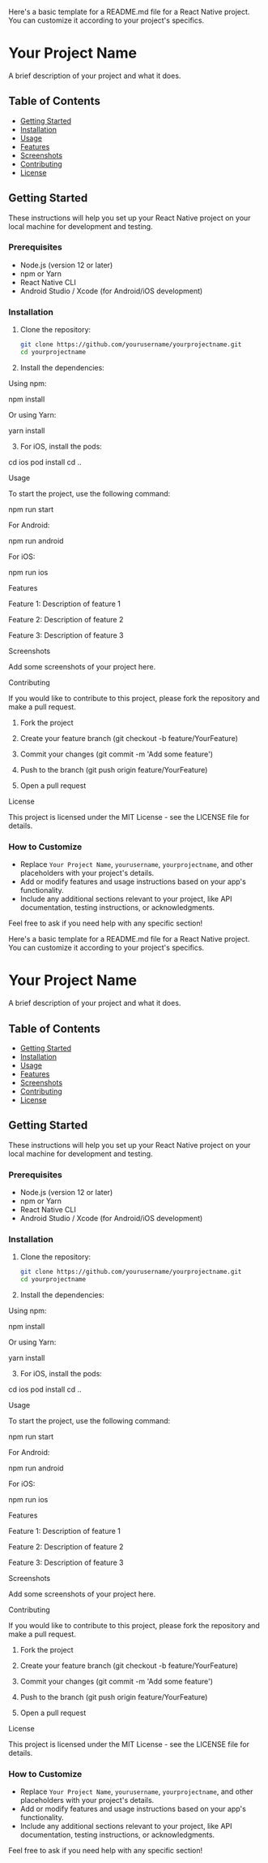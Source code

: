 Here's a basic template for a README.md file for a React Native project. You can customize it according to your project's specifics.

# Your Project Name

A brief description of your project and what it does.

## Table of Contents

- [Getting Started](#getting-started)
- [Installation](#installation)
- [Usage](#usage)
- [Features](#features)
- [Screenshots](#screenshots)
- [Contributing](#contributing)
- [License](#license)

## Getting Started

These instructions will help you set up your React Native project on your local machine for development and testing.

### Prerequisites

- Node.js (version 12 or later)
- npm or Yarn
- React Native CLI
- Android Studio / Xcode (for Android/iOS development)

### Installation

1. Clone the repository:

   ```bash
   git clone https://github.com/yourusername/yourprojectname.git
   cd yourprojectname

2. Install the dependencies:

Using npm:

npm install

Or using Yarn:

yarn install


3. For iOS, install the pods:

cd ios
pod install
cd ..



Usage

To start the project, use the following command:

npm run start

For Android:

npm run android

For iOS:

npm run ios

Features

Feature 1: Description of feature 1

Feature 2: Description of feature 2

Feature 3: Description of feature 3


Screenshots

Add some screenshots of your project here.



Contributing

If you would like to contribute to this project, please fork the repository and make a pull request.

1. Fork the project


2. Create your feature branch (git checkout -b feature/YourFeature)


3. Commit your changes (git commit -m 'Add some feature')


4. Push to the branch (git push origin feature/YourFeature)


5. Open a pull request



License

This project is licensed under the MIT License - see the LICENSE file for details.

### How to Customize

- Replace `Your Project Name`, `yourusername`, `yourprojectname`, and other placeholders with your project's details.
- Add or modify features and usage instructions based on your app's functionality.
- Include any additional sections relevant to your project, like API documentation, testing instructions, or acknowledgments. 

Feel free to ask if you need help with any specific section!

Here's a basic template for a README.md file for a React Native project. You can customize it according to your project's specifics.

# Your Project Name

A brief description of your project and what it does.

## Table of Contents

- [Getting Started](#getting-started)
- [Installation](#installation)
- [Usage](#usage)
- [Features](#features)
- [Screenshots](#screenshots)
- [Contributing](#contributing)
- [License](#license)

## Getting Started

These instructions will help you set up your React Native project on your local machine for development and testing.

### Prerequisites

- Node.js (version 12 or later)
- npm or Yarn
- React Native CLI
- Android Studio / Xcode (for Android/iOS development)

### Installation

1. Clone the repository:

   ```bash
   git clone https://github.com/yourusername/yourprojectname.git
   cd yourprojectname

2. Install the dependencies:

Using npm:

npm install

Or using Yarn:

yarn install


3. For iOS, install the pods:

cd ios
pod install
cd ..



Usage

To start the project, use the following command:

npm run start

For Android:

npm run android

For iOS:

npm run ios

Features

Feature 1: Description of feature 1

Feature 2: Description of feature 2

Feature 3: Description of feature 3


Screenshots

Add some screenshots of your project here.



Contributing

If you would like to contribute to this project, please fork the repository and make a pull request.

1. Fork the project


2. Create your feature branch (git checkout -b feature/YourFeature)


3. Commit your changes (git commit -m 'Add some feature')


4. Push to the branch (git push origin feature/YourFeature)


5. Open a pull request



License

This project is licensed under the MIT License - see the LICENSE file for details.

### How to Customize

- Replace `Your Project Name`, `yourusername`, `yourprojectname`, and other placeholders with your project's details.
- Add or modify features and usage instructions based on your app's functionality.
- Include any additional sections relevant to your project, like API documentation, testing instructions, or acknowledgments. 

Feel free to ask if you need help with any specific section!

